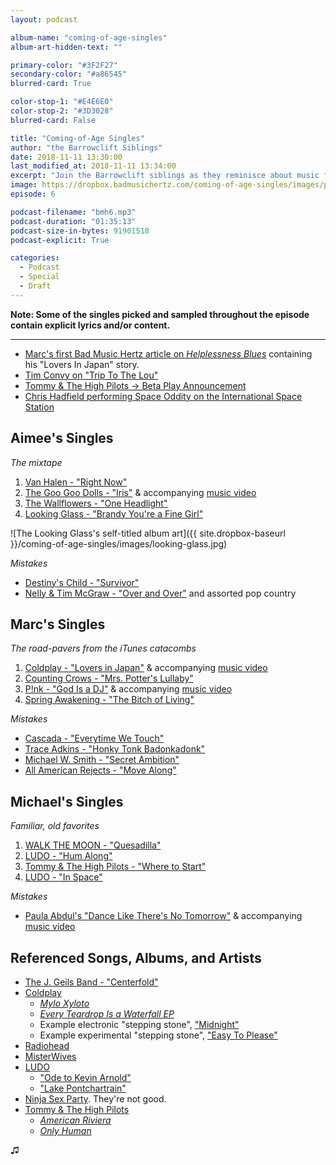 ```yaml
---
layout: podcast

album-name: "coming-of-age-singles"
album-art-hidden-text: ""

primary-color: "#3F2F27"
secondary-color: "#a86545"
blurred-card: True

color-stop-1: "#E4E6E0"
color-stop-2: "#3D3028"
blurred-card: False

title: "Coming-of-Age Singles"
author: "the Barrowclift Siblings"
date: 2018-11-11 13:30:00
last_modified_at: 2018-11-11 13:34:00
excerpt: "Join the Barrowclift siblings as they reminisce about music from their formative teenage years. Complete with mixtapes, iPod playlists, and a mountain of regrets, it's sure to be a rocky trip down memory lane!"
image: https://dropbox.badmusichertz.com/coming-of-age-singles/images/podcast-art.jpg
episode: 6

podcast-filename: "bmh6.mp3"
podcast-duration: "01:35:13"
podcast-size-in-bytes: 91901518
podcast-explicit: True

categories:
  - Podcast
  - Special
  - Draft
---
```


__Note: Some of the singles picked and sampled throughout the episode contain explicit lyrics and/or content.__

---

* [Marc's first Bad Music Hertz article on *Helplessness Blues*](https://badmusichertz.com/post/helplessness-blues) containing his "Lovers In Japan" story.
* [Tim Convy on "Trip To The Lou"](http://www.triptothelou.com/2018/01/29/life-rock-band/)
* [Tommy & The High Pilots → Beta Play Announcement](https://madisonhouseinc.com/beta-play/)
* [Chris Hadfield performing Space Oddity on the International Space Station](https://youtu.be/KaOC9danxNo)

## Aimee's Singles

*The mixtape*

1. [Van Halen - "Right Now"](https://open.spotify.com/track/5HbZJ6ZEuLrYu1Kz5kD1A8?autoplay=true&v=T)
2. [The Goo Goo Dolls - "Iris"](https://open.spotify.com/track/6vrUTGn5p8IrfTZ0J6sIVM?autoplay=true&v=T) & accompanying [music video](https://www.youtube.com/watch?v=NdYWuo9OFAw)
3. [The Wallflowers - "One Headlight"](https://open.spotify.com/track/04zllSy1QxiamFFwB4KET8?autoplay=true&v=T)
4. [Looking Glass - "Brandy You're a Fine Girl"](https://open.spotify.com/track/2BY7ALEWdloFHgQZG6VMLA?autoplay=true&v=T)

![The Looking Glass's self-titled album art]({{ site.dropbox-baseurl }}/coming-of-age-singles/images/looking-glass.jpg)

*Mistakes*

* [Destiny's Child - "Survivor"](https://open.spotify.com/track/2Mpj1Ul5OFPyyP4wB62Rvi?autoplay=true&v=T)
* [Nelly & Tim McGraw - "Over and Over"](https://open.spotify.com/track/0knakATr0VugDjy5LVKR0f?autoplay=true&v=T) and assorted pop country

## Marc's Singles

*The road-pavers from the iTunes catacombs*

1. [Coldplay - "Lovers in Japan"](https://open.spotify.com/track/70B6MEskTMdhAkzjFPdMng?autoplay=true&v=T) & accompanying [music video](https://www.youtube.com/watch?v=OTFFQkdhw6Q)
2. [Counting Crows - "Mrs. Potter's Lullaby"](https://open.spotify.com/track/37bFBr9PDbyAtY5Y7IPTb8?autoplay=true&v=T)
3. [P!nk - "God Is a DJ"](https://open.spotify.com/track/6ivlREM4wexZDkqDmoMwAe?autoplay=true&v=T) & accompanying [music video](https://www.youtube.com/watch?v=XuvF7HF_kLM)
4. [Spring Awakening - "The Bitch of Living"](https://open.spotify.com/track/2prd2maZSy2ObdVhUMbbJr)

*Mistakes*

* [Cascada - "Everytime We Touch"](https://open.spotify.com/track/5YnKmPZytgkywuHktntXDV?autoplay=true&v=T)
* [Trace Adkins - "Honky Tonk Badonkadonk"](https://open.spotify.com/track/1VdHooAMVaGXPSty8pifv9?autoplay=true&v=T)
* [Michael W. Smith - "Secret Ambition"](https://open.spotify.com/track/3yqgmcSWYFovAGFmcfW2GN?autoplay=true&v=T)
* [All American Rejects - "Move Along"](https://open.spotify.com/track/58HpsDKeYoLtNhXFQyQmz5?autoplay=true&v=T)

## Michael's Singles

*Familiar, old favorites*

1. [WALK THE MOON - "Quesadilla"](https://open.spotify.com/track/2CdNHP8DJ5tfbRoIRdcTeE?autoplay=true&v=T)
2. [LUDO - "Hum Along"](https://open.spotify.com/track/67hULogVGZeKSUwNUwIlkH?autoplay=true&v=T)
3. [Tommy & The High Pilots - "Where to Start"](https://open.spotify.com/track/781XEOZjOWEtYG6JXlsoOm)
4. [LUDO - "In Space"](https://open.spotify.com/track/58C7xhbljdmbN6qXIUUvKk)

*Mistakes*

* [Paula Abdul's "Dance Like There's No Tomorrow"](https://open.spotify.com/track/0D19Npg7RGGTjC9UIqoO0Z?autoplay=true&v=T) & accompanying [music video](https://www.youtube.com/watch?v=ygT4sCJIdVo)

## Referenced Songs, Albums, and Artists

* [The J. Geils Band - "Centerfold"](https://open.spotify.com/track/1MwyaG2niVjY9jMZbc3uPk?autoplay=true&v=T)
* [Coldplay](https://open.spotify.com/artist/4gzpq5DPGxSnKTe4SA8HAU)
    - [*Mylo Xyloto*](https://open.spotify.com/album/2R7iJz5uaHjLEVnMkloO18)
    - [*Every Teardrop Is a Waterfall EP*](https://open.spotify.com/album/167lFNaglzjVhEDB7smSFL)
    - Example electronic "stepping stone", ["Midnight"](https://open.spotify.com/track/0UrvIS9YOQL814w4LCtNGB?autoplay=true&v=T)
    - Example experimental "stepping stone", ["Easy To Please"](https://open.spotify.com/track/6KHZ9SElsSmjQI7B9D0e4P?autoplay=true&v=T)
* [Radiohead](https://open.spotify.com/artist/4Z8W4fKeB5YxbusRsdQVPb)
* [MisterWives](https://open.spotify.com/artist/5ivCbtrcD5N4rD337xIb2z)
* [LUDO](https://open.spotify.com/artist/6ok7bEDf9CZ0448D59AaNL)
    - ["Ode to Kevin Arnold"](https://open.spotify.com/track/0nmZEHClXcO7yAI9IwEgu7)
    - ["Lake Pontchartrain"](https://open.spotify.com/track/1Moyw4cce9rpiXfkyTs31U)
* [Ninja Sex Party](https://open.spotify.com/artist/3jsyANBBy6gOZUSQhiGclx). They're not good.
* [Tommy & The High Pilots](https://open.spotify.com/artist/67b9QkZPVWgGiC3xDUk2um)
    - [*American Riviera*](https://open.spotify.com/album/14ZKPbkTn3FAA7ymj7QcqN)
    - [*Only Human*](https://open.spotify.com/album/3xeZO5tcb2wsAMFwxfczjv)

♫︎